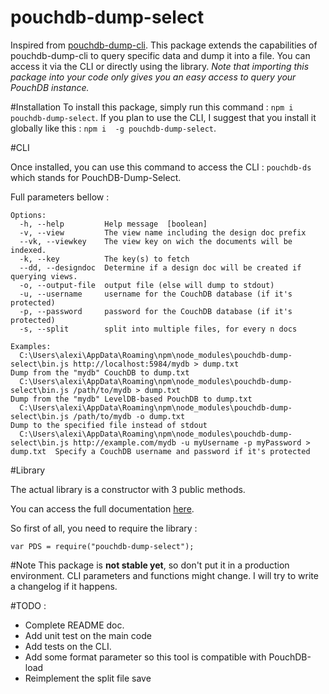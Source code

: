 # pouchdb-dump-select
Inspired from [pouchdb-dump-cli](https://www.npmjs.com/package/pouchdb-dump-cli). This package extends the capabilities of pouchdb-dump-cli to query specific data and dump it into a file. You can access it via the CLI or directly using the library. *Note that importing this package into your code only gives you an easy access to query your PouchDB instance.*

#Installation
To install this package, simply run this command : `npm i pouchdb-dump-select`. 
If you plan to use the CLI, I suggest that you install it globally like this : `npm i  -g pouchdb-dump-select`.


#CLI

Once installed, you can use this command to access the CLI : `pouchdb-ds` which stands for PouchDB-Dump-Select.

Full parameters bellow :

```
Options:
  -h, --help         Help message  [boolean]
  -v, --view         The view name including the design doc prefix
  --vk, --viewkey    The view key on wich the documents will be indexed.
  -k, --key          The key(s) to fetch
  --dd, --designdoc  Determine if a design doc will be created if querying views.
  -o, --output-file  output file (else will dump to stdout)
  -u, --username     username for the CouchDB database (if it's protected)
  -p, --password     password for the CouchDB database (if it's protected)
  -s, --split        split into multiple files, for every n docs

Examples:
  C:\Users\alexi\AppData\Roaming\npm\node_modules\pouchdb-dump-select\bin.js http://localhost:5984/mydb > dump.txt                           Dump from the "mydb" CouchDB to dump.txt
  C:\Users\alexi\AppData\Roaming\npm\node_modules\pouchdb-dump-select\bin.js /path/to/mydb > dump.txt                                        Dump from the "mydb" LevelDB-based PouchDB to dump.txt
  C:\Users\alexi\AppData\Roaming\npm\node_modules\pouchdb-dump-select\bin.js /path/to/mydb -o dump.txt                                       Dump to the specified file instead of stdout
  C:\Users\alexi\AppData\Roaming\npm\node_modules\pouchdb-dump-select\bin.js http://example.com/mydb -u myUsername -p myPassword > dump.txt  Specify a CouchDB username and password if it's protected

```



#Library

The actual library is a constructor with 3 public methods. 

You can access the full documentation [here](https://popojargo.github.io/pouchdb-dump-select/docs/index.html).

So first of all, you  need to require the library :
```
var PDS = require("pouchdb-dump-select");
```





#Note
This package is **not stable yet**, so don't put it in a production environment. CLI parameters and functions might change. I will try to write a changelog if it happens.



#TODO :
- Complete README doc.
- Add unit test on the main code
- Add tests on the CLI.
- Add some format parameter so this tool is compatible with PouchDB-load
- Reimplement the split file save
